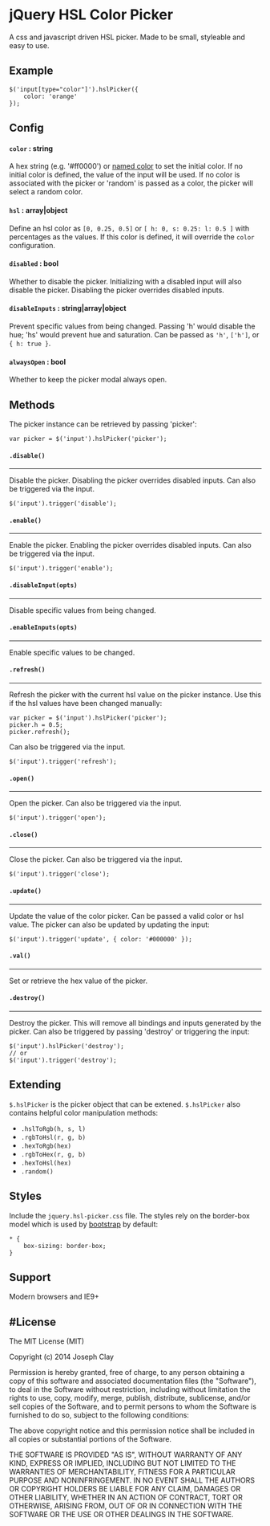 # jQuery HSL Color Picker

A css and javascript driven HSL picker. Made to be small, styleable and easy to use.

Example
-----------
```
$('input[type="color"]').hslPicker({
    color: 'orange'
});
```
Config
-----------
#### `color` : string
A hex string (e.g. '#ff0000') or [named color](http://dev.w3.org/csswg/css-color/#named-colors) to set the initial
color. If no initial color is defined, the value of the input will be used. If no color is associated with the picker or 'random' is passed as a color, the picker will select a random color.

#### `hsl` : array|object
Define an hsl color as `[0, 0.25, 0.5]` or `[ h: 0, s: 0.25: l: 0.5 ]` with percentages as the values. If this color is defined, it will override the `color` configuration.

#### `disabled` : bool
Whether to disable the picker. Initializing with a disabled input will also disable the picker. Disabling the picker overrides disabled inputs.

#### `disableInputs` : string|array|object
Prevent specific values from being changed. Passing 'h' would disable the hue; 'hs' would prevent hue and saturation. Can be passed as `'h'`, `['h']`, or `{ h: true }`.

#### `alwaysOpen` : bool
Whether to keep the picker modal always open.

Methods
-----------
The picker instance can be retrieved by passing 'picker':
```
var picker = $('input').hslPicker('picker');
```
#### `.disable()`
---
Disable the picker. Disabling the picker overrides disabled inputs. Can also be triggered via the input.
```
$('input').trigger('disable');
```

#### `.enable()`
---
Enable the picker. Enabling the picker overrides disabled inputs. Can also be triggered via the input.
```
$('input').trigger('enable');
```

#### `.disableInput(opts)`
---
Disable specific values from being changed.

#### `.enableInputs(opts)`
---
Enable specific values to be changed.

#### `.refresh()`
---
Refresh the picker with the current hsl value on the picker instance. Use this if the hsl values have been changed manually:
```
var picker = $('input').hslPicker('picker');
picker.h = 0.5;
picker.refresh();
```
 Can also be triggered via the input.
```
$('input').trigger('refresh');
```

#### `.open()`
---
Open the picker. Can also be triggered via the input.
```
$('input').trigger('open');
```

#### `.close()`
---
Close the picker. Can also be triggered via the input.
```
$('input').trigger('close');
```
#### `.update()`
---
Update the value of the color picker. Can be passed a valid color or hsl value. The picker can also be updated by updating the input:
```
$('input').trigger('update', { color: '#000000' });
```

#### `.val()`
---
Set or retrieve the hex value of the picker.

#### `.destroy()`
---
Destroy the picker. This will remove all bindings and inputs generated by the picker. Can also be triggered by passing 'destroy' or triggering the input:
```
$('input').hslPicker('destroy');
// or
$('input').trigger('destroy');
```

Extending
-----------
`$.hslPicker` is the picker object that can be extened. `$.hslPicker` also contains helpful color manipulation methods:
* `.hslToRgb(h, s, l)`
* `.rgbToHsl(r, g, b)`
* `.hexToRgb(hex)`
* `.rgbToHex(r, g, b)`
* `.hexToHsl(hex)`
* `.random()`

Styles
----------------
Include the `jquery.hsl-picker.css` file. The styles rely on the border-box model which is used by [bootstrap](http://getbootstrap.com/) by default:
```
* {
    box-sizing: border-box;
}
```

Support
----------------

Modern browsers and IE9+

#License
----------------

The MIT License (MIT)

Copyright (c) 2014 Joseph Clay

Permission is hereby granted, free of charge, to any person obtaining a copy
of this software and associated documentation files (the "Software"), to deal
in the Software without restriction, including without limitation the rights
to use, copy, modify, merge, publish, distribute, sublicense, and/or sell
copies of the Software, and to permit persons to whom the Software is
furnished to do so, subject to the following conditions:

The above copyright notice and this permission notice shall be included in
all copies or substantial portions of the Software.

THE SOFTWARE IS PROVIDED "AS IS", WITHOUT WARRANTY OF ANY KIND, EXPRESS OR
IMPLIED, INCLUDING BUT NOT LIMITED TO THE WARRANTIES OF MERCHANTABILITY,
FITNESS FOR A PARTICULAR PURPOSE AND NONINFRINGEMENT.  IN NO EVENT SHALL THE
AUTHORS OR COPYRIGHT HOLDERS BE LIABLE FOR ANY CLAIM, DAMAGES OR OTHER
LIABILITY, WHETHER IN AN ACTION OF CONTRACT, TORT OR OTHERWISE, ARISING FROM,
OUT OF OR IN CONNECTION WITH THE SOFTWARE OR THE USE OR OTHER DEALINGS IN
THE SOFTWARE.
